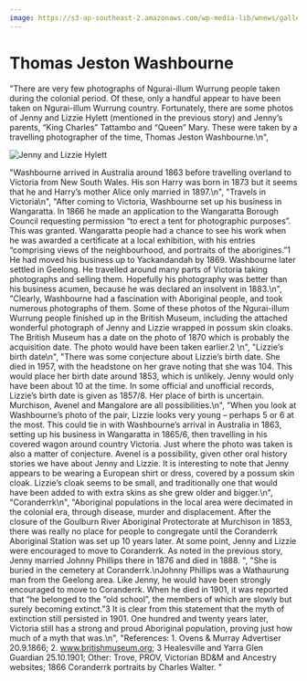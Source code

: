 ```yaml
---
image: https://s3-ap-southeast-2.amazonaws.com/wp-media-lib/wnews/gallery/2022/04/Jennie+and+Lizzie+Hylett+-+Washbourne.png
---
```

# Thomas Jeston Washbourne

"There are very few photographs of Ngurai-illum Wurrung people taken during the colonial period.  Of these, only a handful appear to have been taken on Ngurai-illum Wurrung country.  Fortunately, there are some photos of Jenny and Lizzie Hylett (mentioned in the previous story) and Jenny’s parents, “King Charles” Tattambo and “Queen” Mary.  These were taken by a travelling photographer of the time, Thomas Jeston Washbourne.\n",

![Jenny and Lizzie Hylett](https://s3-ap-southeast-2.amazonaws.com/wp-media-lib/wnews/gallery/2022/04/Jennie+and+Lizzie+Hylett+-+Washbourne.png)

"Washbourne arrived in Australia around 1863 before travelling overland to Victoria from New South Wales.  His son Harry was born in 1873 but it seems that he and Harry’s mother Alice only married in 1897.\n",
"Travels in Victoria\n",
"After coming to Victoria, Washbourne set up his business in Wangaratta.  In 1866 he made an application to the Wangaratta Borough Council requesting permission “to erect a tent for photographic purposes”.  This was granted.  Wangaratta people had a chance to see his work when he was awarded a certificate at a local exhibition, with his entries “comprising views of the neighbourhood, and portraits of the aborigines.”1  He had moved his business up to Yackandandah by 1869.  Washbourne later settled in Geelong.  He travelled around many parts of Victoria taking photographs and selling them.  Hopefully his photography was better than his business acumen, because he was declared an insolvent in 1883.\n",
"Clearly, Washbourne had a fascination with Aboriginal people, and took numerous photographs of them.  Some of these photos of the Ngurai-illum Wurrung people finished up in the British Museum, including the attached wonderful photograph of Jenny and Lizzie wrapped in possum skin cloaks.  The British Museum has a date on the photo of 1870 which is probably the acquisition date.  The photo would have been taken earlier.2  \n",
"Lizzie’s birth date\n",
"There was some conjecture about Lizzie’s birth date.  She died in 1957, with the headstone on her grave noting that she was 104.  This would place her birth date around 1853, which is unlikely.  Jenny would only have been about 10 at the time. In some official and unofficial records, Lizzie’s birth date is given as 1857/8.  Her place of birth is uncertain.  Murchison, Avenel and Mangalore are all possibilities.\n",
"When you look at Washbourne’s photo of the pair, Lizzie looks very young – perhaps 5 or 6 at the most.  This could tie in with Washbourne’s arrival in Australia in 1863, setting up his business in Wangaratta in 1865/6, then travelling in his covered wagon around country Victoria.  Just where the photo was taken is also a matter of conjecture.  Avenel is a possibility, given other oral history stories we have about Jenny and Lizzie.  It is interesting to note that Jenny appears to be wearing a European shirt or dress, covered by a possum skin cloak.  Lizzie’s cloak seems to be small, and traditionally one that would have been added to with extra skins as she grew older and bigger.\n",
"Coranderrk\n",
"Aboriginal populations in the local area were decimated in the colonial era, through disease, murder and displacement.  After the closure of the Goulburn River Aboriginal Protectorate at Murchison in 1853, there was really no place for people to congregate until the Coranderrk Aboriginal Station was set up 10 years later.  At some point, Jenny and Lizzie were encouraged to move to Coranderrk.  As noted in the previous story, Jenny married Johnny Phillips there in 1876 and died in 1888.  ",
"She is buried in the cemetery at Coranderrk.\nJohnny Phillips was a Wathaurung man from the Geelong area.  Like Jenny, he would have been strongly encouraged to move to Coranderrk.  When he died in 1901, it was reported that “he belonged to the “old school”, the members of which are slowly but surely becoming extinct.”3  It is clear from this statement that the myth of extinction still persisted in 1901.  One hundred and twenty years later, Victoria still has a strong and proud Aboriginal population, proving just how much of a myth that was.\n",
"References:  1.  Ovens & Murray Advertiser 20.9.1866; 2. www.britishmuseum.org; 3  Healesville and Yarra Glen Guardian 25.10.1901; Other:  Trove, PROV, Victorian BD&M and Ancestry websites; 1866 Coranderrk portraits by Charles Walter. "
